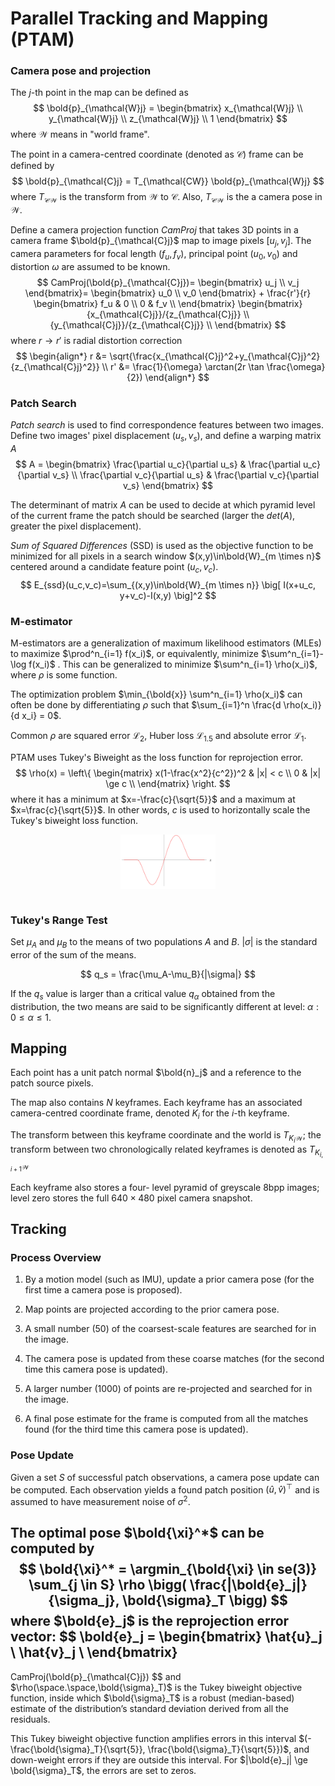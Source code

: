 # Parallel Tracking and Mapping (PTAM)

### Camera pose and projection

The $j$-th point in the map can be defined as
$$
\bold{p}_{\mathcal{W}j} = 
\begin{bmatrix}
    x_{\mathcal{W}j}  \\
    y_{\mathcal{W}j}  \\
    z_{\mathcal{W}j}  \\
    1
\end{bmatrix}
$$
where $\mathcal{W}$ means in "world frame". 

The point in a camera-centred coordinate (denoted as $\mathcal{C}$) frame can be defined by
$$
\bold{p}_{\mathcal{C}j} = 
T_{\mathcal{CW}} \bold{p}_{\mathcal{W}j} 
$$
where $T_{\mathcal{CW}}$ is the transform from $\mathcal{W}$ to $\mathcal{C}$. Also, $T_{\mathcal{CW}}$ is the a camera pose in $\mathcal{W}$.

Define a camera projection function $CamProj$ that takes 3D points in a camera frame $\bold{p}_{\mathcal{C}j}$ map to image pixels $[u_j, v_j]$. The camera parameters for focal length $(f_u , f_v)$, principal point $(u_0 , v_0)$ and
distortion $\omega$ are assumed to be known.
$$
CamProj(\bold{p}_{\mathcal{C}j})=
\begin{bmatrix}
    u_j \\
    v_j
\end{bmatrix}=
\begin{bmatrix}
    u_0 \\
    v_0
\end{bmatrix}
+
\frac{r'}{r}
\begin{bmatrix}
    f_u & 0 \\
    0 & f_v \\
\end{bmatrix}
\begin{bmatrix}
    {x_{\mathcal{C}j}}/{z_{\mathcal{C}j}} \\
    {y_{\mathcal{C}j}}/{z_{\mathcal{C}j}} \\
\end{bmatrix}
$$
where $r \rightarrow r'$ is radial distortion correction
$$
\begin{align*}
    r &= \sqrt{\frac{x_{\mathcal{C}j}^2+y_{\mathcal{C}j}^2}{z_{\mathcal{C}j}^2}}
    \\
    r' &= \frac{1}{\omega} \arctan(2r \tan \frac{\omega}{2}) 
\end{align*}
$$

### Patch Search

*Patch search* is used to find correspondence features between two images.
Define two images' pixel displacement $(u_s, v_s)$, and define a warping matrix $A$
$$
A = 
\begin{bmatrix}
    \frac{\partial u_c}{\partial u_s} &
    \frac{\partial u_c}{\partial v_s} \\
    \frac{\partial v_c}{\partial u_s} &
    \frac{\partial v_c}{\partial v_s} 
\end{bmatrix}
$$

The determinant of matrix $A$ can be used to decide at which pyramid level of the current frame the patch should be searched (larger the $det(A)$, greater the pixel displacement).

*Sum of Squared Differences* (SSD) is used as the objective function to be minimized for all pixels in a search window $(x,y)\in\bold{W}_{m \times n}$ centered around a candidate feature point $(u_c, v_c)$.
$$
E_{ssd}(u_c,v_c)=\sum_{(x,y)\in\bold{W}_{m \times n}} 
\big[
    I(x+u_c, y+v_c)-I(x,y)    
\big]^2
$$


### M-estimator

M-estimators are a generalization of maximum likelihood estimators (MLEs) to maximize $\prod^n_{i=1} f(x_i)$, or equivalently, minimize $\sum^n_{i=1}- \log f(x_i)$ .
This can be generalized to minimize $\sum^n_{i=1} \rho(x_i)$, where $\rho$ is some function.

The optimization problem $\min_{\bold{x}} \sum^n_{i=1} \rho(x_i)$ can often be done by differentiating $\rho$ such that $\sum_{i=1}^n \frac{d \rho(x_i)}{d x_i} = 0$. 

Common $\rho$ are squared error $\mathcal{L}_2$, Huber loss $\mathcal{L}_{1.5}$ and absolute error $\mathcal{L}_1$.

PTAM uses Tukey's Biweight as the loss function for reprojection error.
$$
\rho(x) = 
\left\{
    \begin{matrix}
        x(1-\frac{x^2}{c^2})^2 &
        |x| < c \\
        0 &
        |x| \ge c \\
    \end{matrix}
\right.
$$
where it has a minimum at $x=-\frac{c}{\sqrt{5}}$ and a maximum at $x=\frac{c}{\sqrt{5}}$. In other words, $c$ is used to horizontally scale the Tukey's biweight loss function.

<div style="display: flex; justify-content: center;">
      <img src="imgs/tukey_biweight.png" width="30%" height="30%" alt="tukey_biweight" />
</div>
</br>

### Tukey's Range Test

Set $\mu_A$ and $\mu_B$ to the means of two populations $A$ and $B$. $|\sigma|$ is the standard error of the sum of the means.

$$
q_s = \frac{\mu_A-\mu_B}{|\sigma|}
$$

If the $q_s$ value is larger than a critical value $q_\alpha$ obtained from the distribution, 
the two means are said to be significantly different at level: $\alpha: 0 \le \alpha \le 1$. 

## Mapping

Each point has a unit patch normal $\bold{n}_j$ and a reference to the patch source pixels.

The map also contains $N$ keyframes. Each keyframe has an associated camera-centred coordinate frame, denoted $K_i$ for the $i$-th keyframe.

The transform between this keyframe coordinate and the world is $T_{K_{i}\mathcal{W}}$; 
the transform between two chronologically related keyframes is denoted as $T_{K_{i,i+1}\mathcal{W}}$

Each keyframe also stores a four-
level pyramid of greyscale $8$bpp images; level zero stores the full $640 \times 480$ pixel camera snapshot.

## Tracking

### Process Overview

1. By a motion model (such as IMU), update a prior camera pose (for the first time a camera pose is proposed).

2. Map points are projected according to the prior camera pose.

3. A small number ($50$) of the  coarsest-scale features are searched for in the image.

4. The camera pose is updated from these coarse matches (for the second time this camera pose is updated).

5. A larger number ($1000$) of points are re-projected and searched for in the image.

6. A final pose estimate for the frame is computed from all the matches found (for the third time this camera pose is updated).

### Pose Update

Given a set $S$ of successful patch observations, a camera pose update can be computed.
Each observation yields a found patch position $(\hat{u}, \hat{v})^\top$ and is assumed to have measurement noise of $\sigma^2$.

The optimal pose $\bold{\xi}^*$ can be computed by
$$
\bold{\xi}^* =
\argmin_{\bold{\xi} \in se(3)}
\sum_{j \in S} \rho \bigg(
   \frac{|\bold{e}_j|}{\sigma_j}, \bold{\sigma}_T
\bigg) 
$$
where $\bold{e}_j$ is the reprojection error vector:
$$
\bold{e}_j = 
\begin{bmatrix}
    \hat{u}_j \\
    \hat{v}_j \\
\end{bmatrix}
- 
CamProj(\bold{p}_{\mathcal{C}j})
$$
and $\rho(\space.\space,\bold{\sigma}_T)$ is the Tukey biweight objective function, 
inside which $\bold{\sigma}_T$ is a robust (median-based) estimate of the distribution’s standard deviation derived from all the residuals.

This Tukey biweight objective function amplifies errors in this interval $(-\frac{\bold{\sigma}_T}{\sqrt{5}}, \frac{\bold{\sigma}_T}{\sqrt{5}})$, and down-weight errors if they are outside this interval. For $|\bold{e}_j| \ge \bold{\sigma}_T$, the errors are set to zeros.